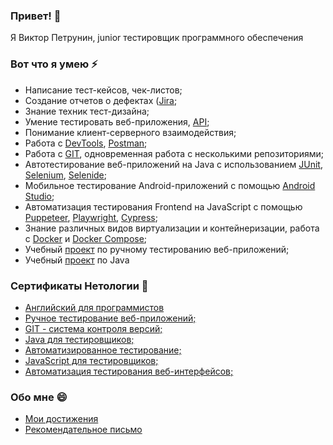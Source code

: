 ### Привет! 👋
Я Виктор Петрунин, junior тестировщик программного обеспечения

### Вот что я умею ⚡
- Написание тест-кейсов, чек-листов;
- Создание отчетов о дефектах ([Jira](https://docs.google.com/document/d/1qk6isUBX8GN58RWZIa2w0Rj8dfEQaCV5YJ2ccAZwGKM/edit);
- Знание техник тест-дизайна;
- Умение тестировать веб-приложения, [API](https://github.com/Victor1963100/API-CI);
- Понимание клиент-серверного взаимодействия;
-  Работа с [DevTools](https://docs.google.com/document/d/1TGRXJnzFOc8HnARlNi05y-UPsB_WindDo0M20QP_rSU/edit), [Postman](https://github.com/Victor1963100/Postman-Echo);
-  Работа с [GIT]([https://github.com/netology-code/git-2-homeworks-pr](https://github.com/Victor1963100/git-2-homeworks-fork)), одновременная работа с несколькими репозиториями;
-  Автотестирование веб-приложений на Java с использованием [JUnit](https://github.com/Victor1963100/CashBackHacker2/tree/junit4), [Selenium](https://github.com/Victor1963100/CardOrder/tree/main), [Selenide](https://github.com/Victor1963100/CardDelivery/tree/main);
-  Мобильное тестирование Android-приложений с помощью [Android Studio](https://docs.google.com/document/d/1S6TGHL4RPoLkduLeEZqbp5XTkGwuWi7O0sRj6eh-pAQ/edit);
-  Автоматизация тестирования Frontend на JavaScript с помощью [Puppeteer](https://github.com/Victor1963100/Pupeteer1), [Playwright](https://github.com/Victor1963100/Playwright), [Cypress](https://github.com/Victor1963100/Cypress_1);
-  Знание различных видов виртуализации и контейнеризации, работа с [Docker](https://github.com/Victor1963100/Deadline-3) и [Docker Compose](https://github.com/Victor1963100/MyDocker);
-  Учебный [проект](https://docs.google.com/spreadsheets/d/1nGvDaEwpIqhwsHfo_NtikDhN_UBIiSZYGXXHJk0cAwQ/edit#gid=0) по ручному тестированию веб-приложений;
-  Учебный [проект](https://github.com/Victor1963100/CourseProject) по Java

### Сертификаты Нетологии 🌱
- [Английский для программистов](https://netology.ru/sharing/a12e5814ee1283b6189f803f56031d07?utm_source=social&utm_campaign=achievements;)
- [Ручное тестирование веб-приложений;](https://netology.ru/sharing/d907180593c090cd14edc1c6e339f998?utm_source=social&utm_campaign=achievements)
- [GIT - система контроля версий;](https://netology.ru/sharing/4df8d19f3b0bf2db3e2cd5313f6c5d6f?utm_source=social&utm_campaign=achievements)
- [Java для тестировщиков;](https://netology.ru/sharing/8c80a18c155de0c6a07fea7673f46694?utm_source=social&utm_campaign=achievements)
- [Автоматизированное тестирование;](https://netology.ru/sharing/8d33426b4cd14cf227b0ffc49e028dd0?utm_source=social&utm_campaign=achievements)
- [JavaScript для тестировщиков;](https://netology.ru/sharing/31c2245e913191be0f79e918aaaa312c?utm_source=social&utm_campaign=achievements)
- [Автоматизация тестирования веб-интерфейсов;](https://netology.ru/sharing/b70f12811249c6931763e86e0c0cf0ef?utm_source=social&utm_campaign=achievements)

### Обо мне 😄
- [Мои достижения](https://netolo.gy/jPo)
- [Рекомендательное письмо](https://docs.yandex.ru/docs/view?url=ya-mail%3A%2F%2F182958734861932538%2F1.2&name=%D0%9F%D0%B5%D1%82%D1%80%D1%83%D0%BD%D0%B8%D0%BD%20%D0%92%D0%B8%D0%BA%D1%82%D0%BE%D1%80.pdf&uid=18074792)
<!--
**Victor1963100/Victor1963100** is a ✨ _special_ ✨ repository because its `README.md` (this file) appears on your GitHub profile.

Here are some ideas to get you started:

- 🔭 I’m currently working on ...
- 🌱 I’m currently learning ...
- 👯 I’m looking to collaborate on ...
- 🤔 I’m looking for help with ...
- 💬 Ask me about ...
- 📫 How to reach me: ...
- 😄 Pronouns: ...
- ⚡ Fun fact: ...
-->
